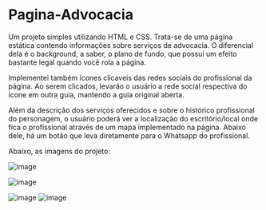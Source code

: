 # Pagina-Advocacia
Um projeto simples utilizando HTML e CSS. Trata-se de uma página estática contendo informações sobre serviços de advocacia. O diferencial dela é o background, a saber, o plano de fundo, que possui um efeito bastante legal quando você rola a página.

Implementei também ícones clícaveis das redes sociais do profissional da página. Ao serem clicados, levarão o usuário a rede social respectiva do ícone em outra guia, mantendo a guia original aberta. 

Além da descrição dos serviços oferecidos e sobre o histórico profissional do personagem, o usuário poderá ver a localização do escritório/local onde fica o profissional através de um mapa implementado na página. Abaixo dele, há um botão que leva diretamente para o Whatsapp do profissional.

Abaixo, as imagens do projeto:

![image](https://github.com/phsoaresb/Pagina-Advocacia/assets/134897384/7b751bc5-71df-4521-8339-4cf82f7fd44f)

![image](https://github.com/phsoaresb/Pagina-Advocacia/assets/134897384/1dbaa7c0-7f1d-4e1c-8b21-ac99aa9ca72e)

![image](https://github.com/phsoaresb/Pagina-Advocacia/assets/134897384/db167e0b-ba82-4bc3-b628-07e6030f5aa6)
![image](https://github.com/phsoaresb/Pagina-Advocacia/assets/134897384/67e69928-0c20-4ee9-8335-9efa481d4bbc)


